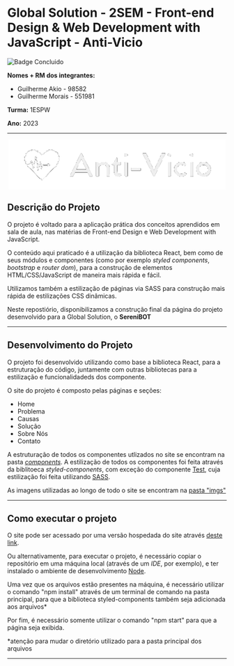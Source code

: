 # Global Solution - 2SEM - Front-end Design & Web Development with JavaScript - Anti-Vicio
![Badge Concluido](https://img.shields.io/badge/STATUS-CONCLUIDO-GREEN)

**Nomes + RM dos integrantes:**
- Guilherme Akio - 98582
- Guilherme Morais - 551981

**Turma:** 1ESPW

**Ano:** 2023
___
<p align="center">
<img src="./src/imgs/logo_white.png" align=center>
</p>

## Descrição do Projeto
O projeto é voltado para a aplicação prática dos conceitos aprendidos em sala de aula, nas matérias de Front-end Design e Web Development with JavaScript. 

O conteúdo aqui praticado é a utilização da biblioteca React, bem como de seus módulos e componentes (como por exemplo _styled components_, _bootstrap_ e _router dom_), para a construção de elementos HTML/CSS/JavaScript de maneira mais rápida e fácil.

Utilizamos também a estilização de páginas via SASS para construção mais rápida de estilizações CSS dinâmicas.

Neste repostiório, disponibilizamos a construção final da página do projeto desenvolvido para a Global Solution, o **SereniBOT**
___
## Desenvolvimento do Projeto
O projeto foi desenvolvido utilizando como base a biblioteca React, para a estruturação do código, juntamente com outras bibliotecas para a estilização e funcionalidadeds dos componente.

O site do projeto é composto pelas páginas e seções:
  - Home
  - Problema
  - Causas
  - Solução
  - Sobre Nós
  - Contato

A estruturação de todos os componentes utlizados no site se encontram na pasta _[components](./src/components)_. A estilização de todos os componentes foi feita através da biblitoeca _styled-components_, com exceção do componente [Test]("./src/components/Test/index.js"), cuja estilização foi feita utilizando [SASS](./src/components/Test/style.scss).

As imagens utilizadas ao longo de todo o site se encontram na [pasta "imgs"](./src/imgs)

___
## Como executar o projeto
O site pode ser acessado por uma versão hospedada do site através [deste link](https://challenge-2023-d826e.web.app/Soluçao).

Ou alternativamente, para executar o projeto, é necessário copiar o repositório em uma máquina local (através de um _IDE_, por exemplo), e ter instalado o ambiente de desenvolvimento [Node](https://nodejs.org/en).

Uma vez que os arquivos estão presentes na máquina, é necessário utilizar o comando "npm install" através de um terminal de comando na pasta principal, para que a biblioteca styled-components também seja adicionada aos arquivos*

Por fim, é necessário somente utilizar o comando "npm start" para que a página seja exibida.

*atenção para mudar o diretório utilizado para a pasta principal dos arquivos

_____
